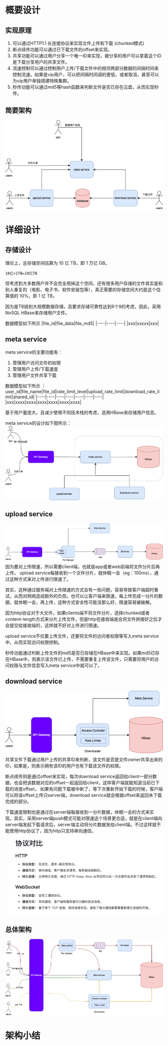 # 概要设计

## 实现原理

1. 可以通过HTTP1.1 长连接协议来实现文件上传和下载 (chunked模式)
2. 断点续传功能可以通过已下载文件的offset来实现。
3. 共享功能可以通过用户分享一个唯一ID来实现，被分享的用户可以拿着这个ID是下载分享用户的共享文件。
4. 流速控制可以通过控制用户上传/下载文件中的相邻两部分数据的间隔时间来控制流速。如果是vip用户，可以把间隔时间调的更低，或者取消，甚至可以为vip用户单独搭建特殊集群。
5. 秒传功能可以通过md5等hash函数来判断文件是否已存在云盘，从而实现秒传。

## 简要架构

![Resilience](./../pictures/network_storage/brief.drawio.png)

# 详细设计

## 存储设计

理论上，总存储空间估算为 10 亿 TB，即 1 万亿 GB。

```shell
10亿×1TB=10亿TB
```

但考虑到大多数用户并不会完全用掉这个空间，还有很多用户存储的文件其实是和别人重复的（电影、电子书、软件安装包等），真正需要的存储空间大约是这个估算值的
10%，即 1 亿 TB。

因为是TB级别大规模数据存储，且要求存储可靠性达到6个9的考虑，因此，采用NoSQL HBase来存储用户文件。

数据模型如下所示
|file_id|file_data|file_md5|
|----|----|----|
|xxx|xxxxx|xxx|

## meta service

meta service的主要功能有：
1. 管理用户访问文件的权限
2. 管理用户上传/下载速度
3. 管理用户文件共享下载

数据模型如下所示
｜user_id|file_name|file_id|rate_limit_level|upload_rate_limit|download_rate_limit|shared_id|
|----|----|----|----|----|----|----|
|xxx|xxxx|xxxx|xxxx|xxxx|xxxx|xxxx|

基于用户量庞大，且减少使用不同技术栈的考虑，选用HBase来存储用户信息。

meta service的设计如下图所示：
![Resilience](./../pictures/network_storage/meta.drawio.png)

## upload service
![Resilience](./../pictures/network_storage/upload.drawio.png)
因为要对上传限速，所以需要client端，也就是app或者web前端将文件分片后再上传。 upload service每接收到一个文件分片，就休眠一会（eg：100ms），通过这种方式来对上传进行限速了。

其实，这种通过服务端对上传限速的方式会有一些问题，容易导致客户端超时重试，从而对网络造成额外的负担。也可以让客户端来限速，每上传完成一分片的数据，就休眠一会，再上传，这种方式安全性可能没那么好，限速容易被破解。

因为http协议对于大文件，如果clients端不将文件分片，选择chunked或者content-length方式来分片上传文件，但是http在接收端是会将文件拼接好之后才会提交给接收端的，这样就不好对上传进行限速。

upload service不仅要上传文件，还要将文件的访问者权限等写入meta service中，从而实现访问权限控制。

秒传功能通过判断上传文件的md5是否已存储在HBase中来实现。如果md5已存在HBase中，则表示该文件已上传，不需要重复上传该文件，只需要将用户的访问权限与文件信息写入meta service中就可以了。
## download service
![Resilience](./../pictures/network_storage/download.drawio.png)
共享文件下载通过用户上传的共享ID来判断，该文件是否是文件owner共享出来的ID，如果是，则表示拥有该ID的用户也有下载该文件的权限。

断点续传则是通过offset来实现，每次download service返回给client一部分数据，也会把该数据对应的offset一起返回给client，这样客户端就能知道当前已下载的进度offset，
如果有问题下载被中断了，等下次重新开始下载的时候，客户端可以将该offset上传只server端，download service就会根据offset来返回未下载完成的部分。

下载速度限制也是通过在server端每接收到一分片数据，休眠一会的方式来实现。其实，采用server端push模式可能对限速这个场景更合适，就是在client端向server端发起下载请求后，server端主动将分片数据发给client端。不过这样就不能使用http协议了，因为http只支持单向通信。
![Resilience](./../pictures/network_storage/img.png)

## 总体架构
![Resilience](./../pictures/network_storage/final.drawio.png)


# 架构小结


